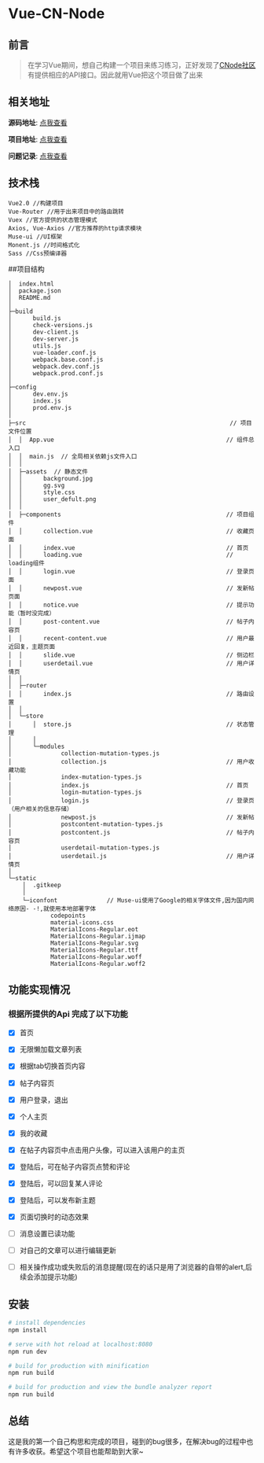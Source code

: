 # Vue-CN-Node 
## 前言
> 在学习Vue期间，想自己构建一个项目来练习练习，正好发现了[CNode社区](https://cnodejs.org/api)有提供相应的API接口。因此就用Vue把这个项目做了出来


## 相关地址
**源码地址**: [点我查看](https://github.com/spezz07/Vue-CN-Node)

**项目地址**: [点我查看](http://spezz07.info/vue/Vue-CN-Node/)

**问题记录**: [点我查看](http://spezz07.info/2017/08/07/记录下在写vue-cn-node时碰到的问题/)



## 技术栈
```
Vue2.0 //构建项目
Vue-Router //用于出来项目中的路由跳转
Vuex //官方提供的状态管理模式
Axios, Vue-Axios //官方推荐的http请求模块
Muse-ui //UI框架
Monent.js //时间格式化
Sass //Css预编译器
```

##项目结构
```
│  index.html  
│  package.json
│  README.md
│  
├─build
│      build.js
│      check-versions.js
│      dev-client.js
│      dev-server.js
│      utils.js
│      vue-loader.conf.js
│      webpack.base.conf.js
│      webpack.dev.conf.js
│      webpack.prod.conf.js
│      
├─config
│      dev.env.js
│      index.js
│      prod.env.js
│      
├─src                                                          // 项目文件位置
│  │  App.vue                                                 // 组件总入口 
│  │  main.js  // 全局相关依赖js文件入口
│  │  
│  ├─assets  // 静态文件
│  │      background.jpg
│  │      gg.svg
│  │      style.css
│  │      user_defult.png
│  │      
│  ├─components                                               // 项目组件
│  │      collection.vue                                      // 收藏页面
│  │      index.vue                                           // 首页
│  │      loading.vue                                         // loading组件
│  │      login.vue                                           // 登录页面
│  │      newpost.vue                                         // 发新帖页面
│  │      notice.vue                                          // 提示功能（暂时没完成）
│  │      post-content.vue                                    // 帖子内容页
│  │      recent-content.vue                                  // 用户最近回复，主题页面
│  │      slide.vue                                           // 侧边栏
│  │      userdetail.vue                                      // 用户详情页
│  │      
│  ├─router
│  │      index.js                                            // 路由设置
│  │      
│  └─store
│      │  store.js                                            // 状态管理
│      │  
│      └─modules
│              collection-mutation-types.js
│              collection.js                                  // 用户收藏功能
│              index-mutation-types.js 
│              index.js                                       // 首页
│              login-mutation-types.js
│              login.js                                       // 登录页（用户相关的信息存储）
│              newpost.js                                     // 发新帖
│              postcontent-mutation-types.js
│              postcontent.js                                 // 帖子内容页
│              userdetail-mutation-types.js
│              userdetail.js                                  // 用户详情页
│              
└─static
    │  .gitkeep
    │  
    └─iconfont              // Muse-ui使用了Google的相关字体文件,因为国内网络原因- -!,就使用本地部署字体
            codepoints
            material-icons.css
            MaterialIcons-Regular.eot
            MaterialIcons-Regular.ijmap
            MaterialIcons-Regular.svg
            MaterialIcons-Regular.ttf
            MaterialIcons-Regular.woff
            MaterialIcons-Regular.woff2     
```
## 功能实现情况
### 根据所提供的Api 完成了以下功能
 - [x] 首页
 - [x] 无限懒加载文章列表
 - [x] 根据tab切换首页内容
 - [x] 帖子内容页
 - [x] 用户登录，退出
 - [x] 个人主页
 - [x] 我的收藏
 - [x] 在帖子内容页中点击用户头像，可以进入该用户的主页
 - [x] 登陆后，可在帖子内容页点赞和评论
 - [x] 登陆后，可以回复某人评论
 - [x] 登陆后，可以发布新主题
 - [x] 页面切换时的动态效果
 - [ ] 消息设置已读功能
 - [ ] 对自己的文章可以进行编辑更新
 - [ ] 相关操作成功或失败后的消息提醒(现在的话只是用了浏览器的自带的alert,后续会添加提示功能)

 
 
 ## 安装
 
 ``` bash
 # install dependencies
 npm install
 
 # serve with hot reload at localhost:8080
 npm run dev
 
 # build for production with minification
 npm run build
 
 # build for production and view the bundle analyzer report
 npm run build 
 ```
 
## 总结
这是我的第一个自己构思和完成的项目，碰到的bug很多，在解决bug的过程中也有许多收获。希望这个项目也能帮助到大家~
